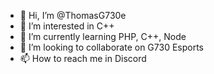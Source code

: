 - 👋 Hi, I’m @ThomasG730e
- 👀 I’m interested in C++
- 🌱 I’m currently learning PHP, C++, Node
- 💞️ I’m looking to collaborate on G730 Esports
- 📫 How to reach me in Discord

<!---
ThomasG730e/ThomasG730e is a ✨ special ✨ repository because its `README.md` (this file) appears on your GitHub profile.
You can click the Preview link to take a look at your changes.
--->
